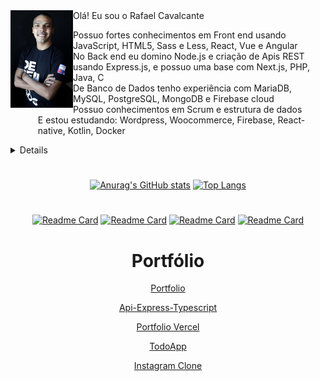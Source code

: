 <div>
  <img src='./assets/fotoRafael.jpg' align="left" width="100" alt="img"
 <h1>Olá! Eu sou o Rafael Cavalcante</h1>
  <ul style="list-style-type: none; margin-left: 20px;">
    <li>Possuo fortes conhecimentos em Front end usando JavaScript, HTML5, Sass e Less, React, Vue e Angular</li>
    <li>No Back end eu domino Node.js e criação de Apis REST usando Express.js, e possuo uma base com Next.js, PHP, Java, C</li>
    <li>De Banco de Dados tenho experiência com MariaDB, MySQL, PostgreSQL, MongoDB e Firebase cloud</li>
    <li>Possuo conhecimentos em Scrum e estrutura de dados</li>
    <li>E estou estudando: Wordpress, Woocommerce, Firebase, React-native, Kotlin, Docker</li>
  </ul>
</div>
 <div>
  <a href="https://github.com/RafaelCava">
</div>
<details>

## Tecnologias
 
 <div style="display: inline_block"><br>
  <img align="center" alt="mongoDB" width="60" src="https://img.icons8.com/color/452/mongodb.png" />
  <img align="center" alt="mysql" width="60" src="https://planet.mysql.com/images/planet-logo.svg" />
  <img align="center" alt="Rafa-HTML" width="60" src="https://raw.githubusercontent.com/devicons/devicon/master/icons/html5/html5-original.svg">
  <img align="center" alt="Rafa-CSS" width="60" src="https://raw.githubusercontent.com/devicons/devicon/master/icons/css3/css3-original.svg">
  <img align="center" width="60" alt="Sass" src="https://rawgit.com/sass/sass-site/master/source/assets/img/logos/logo.svg" /> 
  <img align="center" alt="git" width="60" src="https://www.vectorlogo.zone/logos/git-scm/git-scm-icon.svg"/>
  <img align="center" alt="GitHub" width="60" src="https://github.com/Aakarsh-B/trying-repos/blob/master/github.svg" />
  <img align="center" alt="Rafa-React" width="60" src="https://raw.githubusercontent.com/devicons/devicon/master/icons/react/react-original.svg">
 </div>
 
## Linguagens de Programação
 
<div style="display: inline_block"><br>
  <img align="center" alt="Rafa-Js" width="60" src="https://raw.githubusercontent.com/devicons/devicon/master/icons/javascript/javascript-plain.svg">
  <img align="center" alt="php" width="80" src="https://www.php.net//images/logos/new-php-logo.svg" />
  <img align="center" alt="typerscript" width="60" src="https://upload.wikimedia.org/wikipedia/commons/thumb/4/4c/Typescript_logo_2020.svg/600px-Typescript_logo_2020.svg.png" />
</div>
 
## Softwares
 <div style="display: inline-block"><br>
  <img align="center" alt="Visual Studio Code" width="60" src="https://raw.githubusercontent.com/github/explore/80688e429a7d4ef2fca1e82350fe8e3517d3494d/topics/visual-studio-code/visual-studio-code.png" />
  <img align="center" alt="xampp" width="60" src="https://cdn.worldvectorlogo.com/logos/xampp.svg" />
  <img align="center" alt="Node.js" width="60" src="https://icon-library.com/images/node-js-icon/node-js-icon-11.jpg" />
  <img align="center" alt="firebase" width="60" src="https://cdn.icon-icons.com/icons2/691/PNG/512/google_firebase_icon-icons.com_61474.png" />
  <img align="center" alt="wordpress" width="60" src="https://d29fhpw069ctt2.cloudfront.net/icon/image/38759/preview.svg" />
  <img align="center" alt="elementor" width="60" src="https://cdn4.iconfinder.com/data/icons/logos-and-brands/512/109_Elementor_logo_logos-512.png" />
  <img align="center" alt="woocommerce" width="60" src="https://www.logolynx.com/images/logolynx/f7/f785bb835ec5f430b84f6f552b8bf1b6.png" />
 </div><br>
 <br>
 
## Redes sociais 
<div style="display: inline-block"><br> 
  <a href = "mailto: jogosmaneiros.rafael@gmail.com" target="_blank"><img src="https://img.shields.io/badge/-Gmail-%23333?style=for-the-badge&logo=gmail&logoColor=white" target="_blank"></a>
  <a href="https://www.linkedin.com/in/rafael-cavalcante-148a54143/" target="_blank"><img src="https://img.shields.io/badge/-LinkedIn-%230077B5?style=for-the-badge&logo=linkedin&logoColor=white" target="_blank"></a>
 
## Formação Acadêmica
 <img align="center" width="80" src="https://cubos.io/marca-cubosacademy.4a9e1907.svg" alt="cubos academy" />
 <img align="center" width="120" src="https://cursos.dankicode.com/app/Views/public/images/danki_logo.png" />

 [![Wakatime](https://wakatime.com/share/@bbe123b1-e55a-4764-b05b-ef53394499b1/3091a5e6-ca43-4960-9a81-0ff47bdaccf5.png)](https://wakatime.com/)

</details>

#
 
 <div align="center">
  
<div>
  
 [![Anurag's GitHub stats](https://github-readme-stats.vercel.app/api?username=RafaelCava&show_icons=true&theme=synthwave)](https://github.com/anuraghazra/github-readme-stats)
  [![Top Langs](https://github-readme-stats.vercel.app/api/top-langs/?username=RafaelCava)](https://github.com/anuraghazra/github-readme-stats)
  
   </div>
   
#
   
  [![Readme Card](https://github-readme-stats.vercel.app/api/pin/?username=RafaelCava&repo=landing_page&show_owner=true)](https://github.com/RafaelCava/landing_page)
 [![Readme Card](https://github-readme-stats.vercel.app/api/pin/?username=RafaelCava&repo=api-crud-mongo&show_owner=true)](https://github.com/RafaelCava/api-crud-mongo)
 [![Readme Card](https://github-readme-stats.vercel.app/api/pin/?username=RafaelCava&repo=Hostinger-portfolio&show_owner=true)](https://github.com/RafaelCava/Hostinger-portfolio)
  [![Readme Card](https://github-readme-stats.vercel.app/api/pin/?username=RafaelCava&repo=Instagram_clone&show_owner=true)](https://github.com/RafaelCava/Instagram_clone)
 
 </div>
 
 <div align="center">
  
# Portfólio
 
 [Portfolio](http://portfolio-rafael.site)
   
 [Api-Express-Typescript](https://api-types-rafael.herokuapp.com/docs/)
   
 [Portfolio Vercel](http://impacttecnologia.online/)
   
 [TodoApp](https://todolist-f3156.web.app/)
   
 [Instagram Clone](https://instagram-clone-17c8f.web.app/)
   
 </div>
